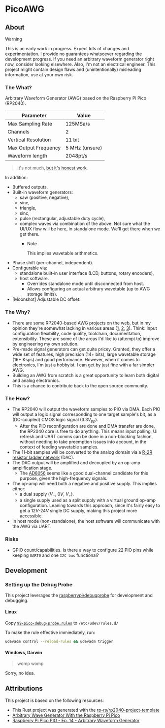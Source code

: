 # PicoAWG

## About

> [!WARNING]
> This is an early work in progress. Expect lots of changes and experimentation.
> I provide no guarantees whatsoever regarding the development progress.
> If you need an arbitrary waveform generator right now, consider looking elsewhere.
> Also, I'm not an electrical engineer. This project might contain design flaws and (unintentionally) misleading information, use at your own risk.

### The What?

Arbitrary Waveform Generator (AWG) based on the Raspberry Pi Pico (RP2040).

| Parameter            | Value           |
| -------------------- | --------------- |
| Max Sampling Rate    | 125MSa/s        |
| Channels             | 2               |
| Vertical Resolution  | 11 bit          |
| Max Output Frequency | 5 MHz (unsure)  |
| Waveform length      | 2048pt/s        |

> It's not much, [but it's honest work](https://knowyourmeme.com/memes/but-its-honest-work).

In addition:

- Buffered outputs.
- Built-in waveform generators:
  - saw (positive, negative),
  - sine,
  - triangle,
  - sinc,
  - pulse (rectangular, adjustable duty cycle),
  - complex waves via combination of the above. Not sure what the UI/UX flow will be here, in standalone mode. We'll get there when we get there.
    - > [!NOTE]
      > This implies wavetable arithmetics.
- Phase shift (per-channel, independent).
- Configurable via:
  - standalone built-in user interface (LCD, buttons, rotary encoders),
  - host software.
    - Overrides standalone mode until disconnected from host.
    - Allows configuring an actual arbitrary wavetable (up to AWG storage limits).
- [Moonshot] Adjustable DC offset.

### The Why?

- There are some RP2040-based AWG projects on the web, but in my opinion they're somewhat lacking in various areas ([1](https://www.instructables.com/Arbitrary-Wave-Generator-With-the-Raspberry-Pi-Pic/), [2](https://github.com/BourneAgainMax/ArbitraryWaveFormGenerator_RaspPico/), [3](https://github.com/LifeWithDavid/Raspberry-Pi-Pico-PIO/blob/d244a4b7d0b5c187c08e7311026b45fdff7da13e/EP%2014%20AWG%20Files.txt)). Think: input configuration flexibility, code quality, toolchain, documentation, extensibility. These are some of the areas I'd like to (attempt to) improve by engineering my own solution.
- Pre-made signal generators can get quite pricey. Granted, they offer a wide set of features, high precision (14+ bits), large wavetable storage (16+ Ksps) and good performance. However, when it comes to electronics, I'm just a hobbyist. I can get by just fine with a far simpler AWG.
- Building an AWG from scratch is a great opportunity to learn both digital and analog electronics.
- This is a chance to contribute back to the open source community.

### The How?

- The RP2040 will output the waveform samples to PIO via DMA. Each PIO will output a logic signal corresponding to one target sample's bit, as a (DC-coupled) CMOS logic signal ($3.3V_{pp}$).
  - After the PIO reconfiguration are done and DMA transfer are done, the RP2040 core is free to do anything. This means input polling, UI refresh and UART comms can be done in a non-blocking fashion, without needing to take preemption issues into account, in the context of feeding wavetable samples.
- The 11-bit samples will be converted to the analog domain via a [R-2R resistor ladder network](https://en.wikipedia.org/wiki/Resistor_ladder) (DAC).
- The DAC output will be amplified and decoupled by an op-amp amplification stage.
  - The [AD8056](https://www.digikey.com/en/products/detail/analog-devices-inc/AD8056AN/11532438) seems like a good dual-channel candidate for this purpose, given the high-frequency signals.
- The op-amp will need both a negative and positive supply. This implies either:
  - a dual supply ($V_{-}$, $0V$, $V_{+}$).
  - a single supply used as a split supply with a virtual ground op-amp configuration. Leaning towards this approach, since it's fairly easy to get a $12V$-$24V$ single DC supply, making this project more accessible.
- In host mode (non-standalone), the host software will communicate with the AWG via UART.

### Risks

- GPIO count/capabilities. Is there a way to configure 22 PIO pins while keeping `UART0` and one `I2C bus` functional?

## Development

### Setting up the Debug Probe

This project leverages the [raspberrypi/debugprobe](https://github.com/raspberrypi/debugprobe) for development and debugging.

#### Linux

Copy [`99-pico-debug-probe.rules`](99-pico-debug-probe.rules) to `/etc/udev/rules.d/`

To make the rule effective immiediately, run:

```bash
udevadm control --reload-rules && udevadm trigger
```

#### Windows, Darwin

> womp womp

Sorry, no idea.

## Attributions

This project is based on the following resources:

- This Rust project was generated with the [rp-rs/rp2040-project-template](https://github.com/rp-rs/rp2040-project-template)
- [Arbitrary Wave Generator With the Raspberry Pi Pico](https://www.instructables.com/Arbitrary-Wave-Generator-With-the-Raspberry-Pi-Pic)
- [Raspberry Pi Pico PIO - Ep. 14 - Arbitrary Waveform Generator](https://www.youtube.com/watch?v=_lZ1Pw6WAqI)
